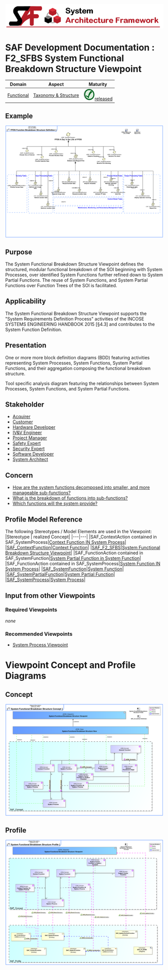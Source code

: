 ![System Architecture Framework](../../diagrams/Banner_SAF.png)
# SAF Development Documentation : **F2_SFBS** System Functional Breakdown Structure Viewpoint
|**Domain**|**Aspect**|**Maturity**|
| --- | --- | --- |
|[Functional](../../domains.md#Domain-Functional)|[Taxonomy & Structure](../../aspects.md#Aspect-Taxonomy-&-Structure)|![Released](../../diagrams/Symbol_confirmed.png )[released](../../using-saf/maturity.md#released)|
## Example
![System-Functional-Breakdown-Structure-Viewpoint-primary-example.svg](../../diagrams/vp-examples/System-Functional-Breakdown-Structure-Viewpoint-primary-example.svg)
## Purpose
The System Functional Breakdown Structure Viewpoint defines the structured, modular functional breakdown of the SOI beginning with System Processes, over identified System Functions further refined down to System Partial Functions. The reuse of System Functions, and System Partial Functions over Function Trees of the SOI is facilitated. 
## Applicability
The System Functional Breakdown Structure Viewpoint supports the "System Requirements Definition Process" activities of the INCOSE SYSTEMS ENGINEERING HANDBOOK 2015 [§4.3] and contributes to the System Function Definition.
## Presentation
One or more more block definition diagrams (BDD) featuring activities representing System Processes, System Functions, System Partial Functions, and their aggregation composing the functional breakdown structure.

Tool specific analysis diagram featuring the relationships between System Processes, System Functions, and System Partial Functions.

## Stakeholder
* [Acquirer](../../stakeholders.md#Acquirer)
* [Customer](../../stakeholders.md#Customer)
* [Hardware Developer](../../stakeholders.md#Hardware-Developer)
* [IV&V Engineer](../../stakeholders.md#IV&V-Engineer)
* [Project Manager](../../stakeholders.md#Project-Manager)
* [Safety Expert](../../stakeholders.md#Safety-Expert)
* [Security Expert](../../stakeholders.md#Security-Expert)
* [Software Developer](../../stakeholders.md#Software-Developer)
* [System Architect](../../stakeholders.md#System-Architect)
## Concern
* [How are the system functions decomposed into smaller, and more manageable sub-functions? ](../../concerns.md#_2021x_2_8710274_1674576758790_775644_23272)
* [What is the breakdown of functions into sub-functions?](../../concerns.md#_2021x_2_8710274_1674576758728_463822_23204)
* [Which functions will the system provide?](../../concerns.md#_2021x_2_8710274_1674576758649_392764_23120)
## Profile Model Reference
The following Stereotypes / Model Elements are used in the Viewpoint:
|Stereotype | realized Concept|
|---|---|
|SAF_ContextAction contained in SAF_SystemProcess|[Context Function IN System Process](../concept/concepts.md#Context-Function-IN-System-Process)|
|[SAF_ContextFunction](../../stereotypes.md#saf_contextfunction)|[Context Function](../concept/concepts.md#Context-Function)|
|[SAF_F2_SFBS](../../stereotypes.md#saf_f2_sfbs)|[System Functional Breakdown Structure Viewpoint](../concept/concepts.md#System-Functional-Breakdown-Structure-Viewpoint)|
|SAF_FunctionAction contained in SAF_SystemFunction|[System Partial Function in System Function](../concept/concepts.md#System-Partial-Function-in-System-Function)|
|SAF_FunctionAction contained in SAF_SystemProcess|[System Function IN System Process](../concept/concepts.md#System-Function-IN-System-Process)|
|[SAF_SystemFunction](../../stereotypes.md#saf_systemfunction)|[System Function](../concept/concepts.md#System-Function)|
|[SAF_SystemPartialFunction](../../stereotypes.md#saf_systempartialfunction)|[System Partial Function](../concept/concepts.md#System-Partial-Function)|
|[SAF_SystemProcess](../../stereotypes.md#saf_systemprocess)|[System Process](../concept/concepts.md#System-Process)|
## Input from other Viewpoints
### Required Viewpoints
*none*
### Recommended Viewpoints
* [System Process Viewpoint](System-Process-Viewpoint.md)
# Viewpoint Concept and Profile Diagrams
## Concept
![System Functional Breakdown Structure Concept](diagrams/System-Functional-Breakdown-Structure-Concept.svg)
## Profile
![System Functional Breakdown Structure Profile](diagrams/System-Functional-Breakdown-Structure-Profile.svg)
